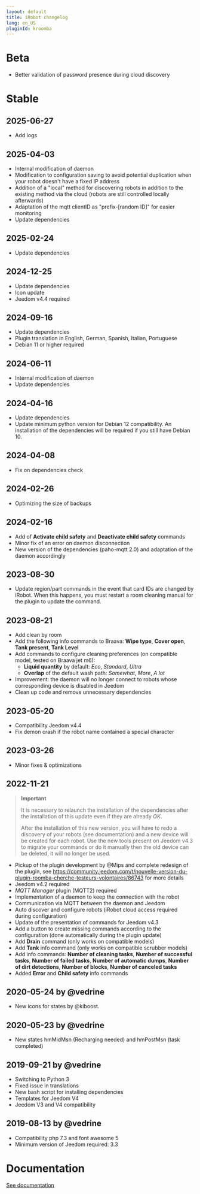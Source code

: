 ```yaml
---
layout: default
title: iRobot changelog 
lang: en_US
pluginId: kroomba
---
```


# Beta

- Better validation of password presence during cloud discovery

# Stable

## 2025-06-27

- Add logs

## 2025-04-03

- Internal modification of daemon
- Modification to configuration saving to avoid potential duplication when your robot doesn't have a fixed IP address
- Addition of a "local" method for discovering robots in addition to the existing method via the cloud (robots are still controlled locally afterwards)
- Adaptation of the mqtt clientID as "prefix-[random ID]" for easier monitoring
- Update dependencies

## 2025-02-24

- Update dependencies

## 2024-12-25

- Update dependencies
- Icon update
- Jeedom v4.4 required

## 2024-09-16

- Update dependencies
- Plugin translation in English, German, Spanish, Italian, Portuguese
- Debian 11 or higher required

## 2024-06-11

- Internal modification of daemon
- Update dependencies

## 2024-04-16

- Update dependencies
- Update minimum python version for Debian 12 compatibility. An installation of the dependencies will be required if you still have Debian 10.

## 2024-04-08

- Fix on dependencies check

## 2024-02-26

- Optimizing the size of backups

## 2024-02-16

- Add of **Activate child safety** and **Deactivate child safety** commands
- Minor fix of an error on daemon disconnection
- New version of the dependencies (paho-mqtt 2.0) and adaptation of the daemon accordingly

## 2023-08-30

- Update region/part commands in the event that card IDs are changed by iRobot. When this happens, you must restart a room cleaning manual for the plugin to update the command.

## 2023-08-21

- Add clean by room 
- Add the following info commands to Braava: **Wipe type**, **Cover open**, **Tank present**, **Tank Level**
- Add commands to configure cleaning preferences (on compatible model, tested on Braava jet m6):
  - **Liquid quantity** by default: *Eco*, *Standard*, *Ultra*
  - **Overlap** of the default wash path: *Somewhat*, *More*, *A lot*
- Improvement: the daemon will no longer connect to robots whose corresponding device is disabled in Jeedom
- Clean up code and remove unnecessary dependencies

## 2023-05-20

- Compatibility Jeedom v4.4
- Fix demon crash if the robot name contained a special character

## 2023-03-26

- Minor fixes & optimizations

## 2022-11-21

> **Important**
>
> It is necessary to relaunch the installation of the dependencies after the installation of this update even if they are already *OK*.
>
> After the installation of this new version, you will have to redo a discovery of your robots (see documentation) and a new device will be created for each robot.
> Use the new tools present on Jeedom v4.3 to migrate your commands or do it manually then the old device can be deleted, it will no longer be used.

- Pickup of the plugin development by @Mips and complete redesign of the plugin, see <https://community.jeedom.com/t/nouvelle-version-du-plugin-roomba-cherche-testeurs-volontaires/86743> for more details
- Jeedom v4.2 required
- *MQTT Manager* plugin (MQTT2) required
- Implementation of a daemon to keep the connection with the robot
- Communication via MQTT between the daemon and Jeedom
- Auto discover and configure robots (iRobot cloud access required during configuration)
- Update of the presentation of commands for Jeedom v4.3
- Add a button to create missing commands according to the configuration (done automatically during the plugin update)
- Add **Drain** command (only works on compatible models)
- Add **Tank** info command (only works on compatible scrubber models)
- Add info commands: **Number of cleaning tasks**, **Number of successful tasks**, **Number of failed tasks**, **Number of automatic dumps**, **Number of dirt detections**, **Number of blocks**, **Number of canceled tasks**
- Added **Error** and **Child safety** info commands

## 2020-05-24 by @vedrine

- New icons for states by @kiboost.

## 2020-05-23 by @vedrine

- New states hmMidMsn (Recharging needed) and hmPostMsn (task completed)

## 2019-09-21 by @vedrine

- Switching to Python 3
- Fixed issue in translations
- New bash script for installing dependencies
- Templates for Jeedom V4
- Jeedom V3 and V4 compatibility

## 2019-08-13 by @vedrine

- Compatibility php 7.3 and font awesome 5
- Minimum version of Jeedom required: 3.3

# Documentation

[See documentation]({{site.baseurl}}/{{page.pluginId}}/{{page.lang}})

